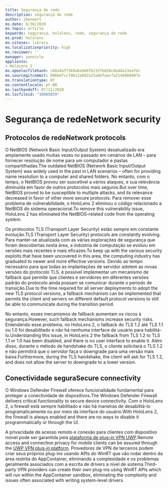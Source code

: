 ```yaml
---
title: Segurança de rede
description: segurança de rede
author: jbennett
ms.date: 6/30/2020
ms.topic: article
keywords: segurança, hololens, rede, segurança de rede
ms.prod: hololens
ms.sitesec: library
ms.localizationpriority: high
ms.reviewer: ''
manager: yannisle
appliesto:
- HoloLens 2
ms.openlocfilehash: c88a9af7369a6a9d6fb115fb820c0a4da13eafdc
ms.sourcegitcommit: 896bdfccf4612a692a25a6bfaecfa2146860407e
ms.translationtype: HT
ms.contentlocale: pt-BR
ms.lasthandoff: 07/11/2020
ms.locfileid: "10865659"
---
```

# <span data-ttu-id="9cdb6-104">Segurança de rede</span><span class="sxs-lookup"><span data-stu-id="9cdb6-104">Network security</span></span>

## <span data-ttu-id="9cdb6-105">Protocolos de rede</span><span class="sxs-lookup"><span data-stu-id="9cdb6-105">Network protocols</span></span>

<span data-ttu-id="9cdb6-106">O NetBIOS (Network Basic Input/Output System) desatualizado era amplamente usado muitas vezes no passado em cenários de LAN – para fornecer resolução de nome para um computador e pastas compartilhadas.</span><span class="sxs-lookup"><span data-stu-id="9cdb6-106">The outdated NetBIOS (Network Basic Input/Output System) was widely used in the past in LAN scenarios – often for providing name resolution to a computer and shared folders.</span></span> <span data-ttu-id="9cdb6-107">No entanto, com o tempo, o NetBIOS provou ser suscetível a vários ataques, e sua relevância diminuída em favor de outros protocolos mais seguros.</span><span class="sxs-lookup"><span data-stu-id="9cdb6-107">But over time, NetBIOS proved to be susceptible to multiple attacks, and its relevance decreased in favor of other more secure protocols.</span></span> <span data-ttu-id="9cdb6-108">Para remover esse problema de vulnerabilidade, o HoloLens 2 eliminou o código relacionado a NetBIOS do sistema operacional.</span><span class="sxs-lookup"><span data-stu-id="9cdb6-108">To remove this vulnerability issue, HoloLens 2 has eliminated the NetBIOS-related code from the operating system.</span></span>

<span data-ttu-id="9cdb6-109">Os protocolos TLS (Transport Layer Security) estão sempre em constante evolução.</span><span class="sxs-lookup"><span data-stu-id="9cdb6-109">TLS (Transport Layer Security) protocols are constantly evolving.</span></span> <span data-ttu-id="9cdb6-110">Para manter-se atualizada com as várias explorações de segurança que foram descobertas nesta área, a indústria de computação se evoluiu em versões mais recentes e mais eficazes.</span><span class="sxs-lookup"><span data-stu-id="9cdb6-110">To keep up with the various security exploits that have been uncovered in this area, the computing industry has graduated to newer and more effective versions.</span></span> <span data-ttu-id="9cdb6-111">Devido ao tempo necessário para que todas as implantações de servidor adotem as novas versões do protocolo TLS, é possível implementar um mecanismo de fallback que permite que clientes e servidores em diferentes versões padrão do protocolo ainda possam se comunicar durante o período de transição.</span><span class="sxs-lookup"><span data-stu-id="9cdb6-111">Due to the time required for all server deployments to adopt the new TLS protocol versions, a fallback mechanism can be implemented that permits the client and servers on different default protocol versions to still be able to communicate during the transition period.</span></span>

<span data-ttu-id="9cdb6-112">No entanto, esses mecanismos de fallback aumentam os riscos à segurança.</span><span class="sxs-lookup"><span data-stu-id="9cdb6-112">However, such fallback mechanisms increase security risks.</span></span> <span data-ttu-id="9cdb6-113">Entendendo esse problema, no HoloLens 2, o fallback do TLS 1.2 até TLS 1.1 ou 1.0 foi desabilitado e não há nenhuma interface de usuário para habilitá-lo.</span><span class="sxs-lookup"><span data-stu-id="9cdb6-113">Understanding this issue, in HoloLens 2 the fallback from TLS 1.2 to TLS 1.1 or 1.0 has been disabled, and there is no user interface to enable it.</span></span> <span data-ttu-id="9cdb6-114">Além disso, durante o método de handshake do TLS, o cliente solicitará o TLS 1.2 e não permitirá que o servidor faça o downgrade para uma versão mais baixa.</span><span class="sxs-lookup"><span data-stu-id="9cdb6-114">Furthermore, during the TLS handshake, the client will ask for TLS 1.2, and does not allow the server to downgrade to a lower version.</span></span>

## <span data-ttu-id="9cdb6-115">Conectividade segura</span><span class="sxs-lookup"><span data-stu-id="9cdb6-115">Secure connectivity</span></span> 

<span data-ttu-id="9cdb6-116">O Windows Defender Firewall oferece funcionalidade fundamental para proteger a conectividade de dispositivos.</span><span class="sxs-lookup"><span data-stu-id="9cdb6-116">The Windows Defender Firewall delivers critical functionality to secure device connectivity.</span></span> <span data-ttu-id="9cdb6-117">Com o HoloLens 2, o firewall está sempre habilitado e não há maneiras de desabilitá-lo programaticamente ou por meio da interface do usuário.</span><span class="sxs-lookup"><span data-stu-id="9cdb6-117">With HoloLens 2, the firewall is always enabled and there are no ways to disable it programmatically or through the UI.</span></span>

<span data-ttu-id="9cdb6-118">A privacidade de acesso remoto e conexão para clientes com dispositivo móvel pode ser garantida pela [plataforma de plug-in VPN UWP](https://docs.microsoft.com/uwp/api/Windows.Networking.Vpn?view=winrt-19041).</span><span class="sxs-lookup"><span data-stu-id="9cdb6-118">Remote access and connection privacy for mobile clients can be assured through the [UWP VPN plug-in platform](https://docs.microsoft.com/uwp/api/Windows.Networking.Vpn?view=winrt-19041).</span></span> <span data-ttu-id="9cdb6-119">Provedores de VPN de terceiros podem criar seus próprios plug-ins usando APIs do WinRT que vão rodar dentro da área restrita do AppContainer, eliminando a complexidade e os problemas geralmente associados com a escrita de drivers a nível de sistema.</span><span class="sxs-lookup"><span data-stu-id="9cdb6-119">Third-party VPN providers can create their own plug-ins using WinRT APIs which will run within the AppContainer sandbox, eliminating the complexity and issues often associated with writing system-level drivers.</span></span>
